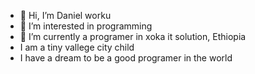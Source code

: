 - 👋 Hi, I’m Daniel worku
- 👀 I’m interested in programming
- 🌱 I’m currently a programer in xoka it solution, Ethiopia
- I am a tiny vallege city child
- I have a dream to be a good programer in the world

<!---
Mamii14w/Mamii14w is a ✨ special ✨ repository because its `README.md` (this file) appears on your GitHub profile.
You can click the Preview link to take a look at your changes.
--->
